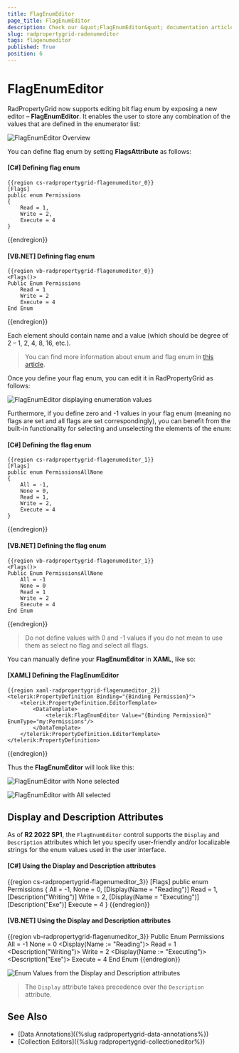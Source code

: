 ```yaml
---
title: FlagEnumEditor
page_title: FlagEnumEditor
description: Check our &quot;FlagEnumEditor&quot; documentation article for the RadPropertyGrid {{ site.framework_name }} control.
slug: radpropertygrid-radenumeditor
tags: flagenumeditor
published: True
position: 6
---
```


# FlagEnumEditor

RadPropertyGrid now supports editing bit flag enum by exposing a new editor – __FlagEnumEditor__. It enables the user to store any combination of the values that are defined in the enumerator list:

![FlagEnumEditor Overview](images/RadPropertyGrid_FlagEnumEditor_5.png)

You can define flag enum by setting __FlagsAttribute__ as follows:

#### __[C#] Defining flag enum__

	{{region cs-radpropertygrid-flagenumeditor_0}}
	[Flags]
	public enum Permissions
	{
	    Read = 1,
	    Write = 2,
	    Execute = 4
	}
{{endregion}}

#### __[VB.NET] Defining flag enum__

	{{region vb-radpropertygrid-flagenumeditor_0}}
	<Flags()>
	Public Enum Permissions
	    Read = 1
	    Write = 2
	    Execute = 4
	End Enum
{{endregion}}

Each element should contain name and a value (which should be degree of 2 – 1, 2, 4, 8, 16, etc.).

>You can find more information about enum and flag enum in [this article](http://msdn.microsoft.com/en-us/library/cc138362.aspx).

Once you define your flag enum, you can edit it in RadPropertyGrid as follows:    

![FlagEnumEditor displaying enumeration values](images/RadPropertyGrid_FlagEnumEditor_2.png)

Furthermore, if you define zero and -1 values in your flag enum (meaning no flags are set and all flags are set correspondingly), you can benefit from the built-in functionality for selecting and unselecting the elements of the enum:

#### __[C#] Defining the flag enum__

	{{region cs-radpropertygrid-flagenumeditor_1}}
	[Flags]
	public enum PermissionsAllNone
	{
	    All = -1,
	    None = 0,
	    Read = 1,
	    Write = 2,
	    Execute = 4
	}
{{endregion}}

#### __[VB.NET] Defining the flag enum__

	{{region vb-radpropertygrid-flagenumeditor_1}}
	<Flags()>
	Public Enum PermissionsAllNone
	    All = -1
	    None = 0
	    Read = 1
	    Write = 2
	    Execute = 4
	End Enum
{{endregion}}

>Do not define values with 0 and -1 values if you do not mean to use them as select no flag and select all flags.

You can manually define your __FlagEnumEditor__ in __XAML__, like so:

#### __[XAML] Defining the FlagEnumEditor__

	{{region xaml-radpropertygrid-flagenumeditor_2}}
	<telerik:PropertyDefinition Binding="{Binding Permission}">
	    <telerik:PropertyDefinition.EditorTemplate>
	        <DataTemplate>
	            <telerik:FlagEnumEditor Value="{Binding Permission}" EnumType="my:Permissions"/>
	        </DataTemplate>
	    </telerik:PropertyDefinition.EditorTemplate>
	</telerik:PropertyDefinition>
{{endregion}}

Thus the __FlagEnumEditor__ will look like this:

![FlagEnumEditor with None selected](images/RadPropertyGrid_FlagEnumEditor_3.png)

![FlagEnumEditor with All selected](images/RadPropertyGrid_FlagEnumEditor_4.png)

## Display and Description Attributes

As of **R2 2022 SP1**, the `FlagEnumEditor` control supports the `Display` and `Description` attributes which let you specify user-friendly and/or localizable strings for the enum values used in the user interface.

#### __[C#] Using the Display and Description attributes__

{{region cs-radpropertygrid-flagenumeditor_3}}
    [Flags]
    public enum Permissions
    {
        All = -1,
        None = 0,
        [Display(Name = "Reading")]
        Read = 1,
        [Description("Writing")]
        Write = 2,
        [Display(Name = "Executing")]
        [Description("Exe")]
        Execute = 4
    }
{{endregion}}

#### __[VB.NET] Using the Display and Description attributes__

{{region vb-radpropertygrid-flagenumeditor_3}}
	<Flags>
	Public Enum Permissions
		All = -1
		None = 0
		<Display(Name := "Reading")>
		Read = 1
		<Description("Writing")>
		Write = 2
		<Display(Name := "Executing")><Description("Exe")>
		Execute = 4
	End Enum
{{endregion}}

![Enum Values from the Display and Description attributes](images/RadPropertyGrid_FlagEnumEditor_6.png)

>The `Display` attribute takes precedence over the `Description` attribute.

## See Also

* [Data Annotations]({%slug radpropertygrid-data-annotations%})
* [Collection Editors]({%slug radpropertygrid-collectioneditor%})